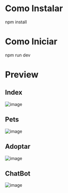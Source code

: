 # Como Instalar 
npm install 
# Como Iniciar 
npm run dev
# Preview
## Index
![image](https://github.com/jenny-acero/AppdotameCompleto/assets/131212098/1c74ab21-4778-4b86-97b6-27070fc562a5)

## Pets
![image](https://github.com/jenny-acero/AppdotameCompleto/assets/131212098/3fb7c0cf-74e4-4b24-a6fd-17f03506fdc5)

## Adoptar
![image](https://github.com/jenny-acero/AppdotameCompleto/assets/131212098/3833b634-7a8d-4e4a-a21c-be8012e4ca46)

## ChatBot
![image](https://github.com/jenny-acero/AppdotameCompleto/assets/131212098/1d8120cb-6628-41c6-8417-4a6322feae85)


